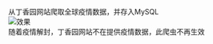 从丁香园网站爬取全球疫情数据，并存入MySQL  
![效果](https://user-images.githubusercontent.com/70871223/157370336-84c0fbef-6da8-4b39-908a-83853b282e77.png)  
随着疫情解封，丁香园网站不在提供疫情数据，此爬虫不再生效
